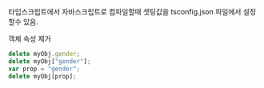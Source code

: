 타입스크립트에서 자바스크립트로 컴파일할때 셋팅값을 tsconfig.json 파일에서 설정할수 있음.

객체 속성 제거

```javascript
delete myObj.gender;
delete myObj["gender"];
var prop = "gender";
delete myObj[prop];
```
